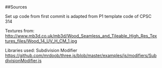##Sources

Set up code from first commit is adapted from P1 template code of CPSC 314

Textures from:
http://www.mb3d.co.uk/mb3d/Wood_Seamless_and_Tileable_High_Res_Textures_files/Wood_14_UV_H_CM_1.jpg

Libraries used:
Subdivision Modifier
https://github.com/mrdoob/three.js/blob/master/examples/js/modifiers/SubdivisionModifier.js